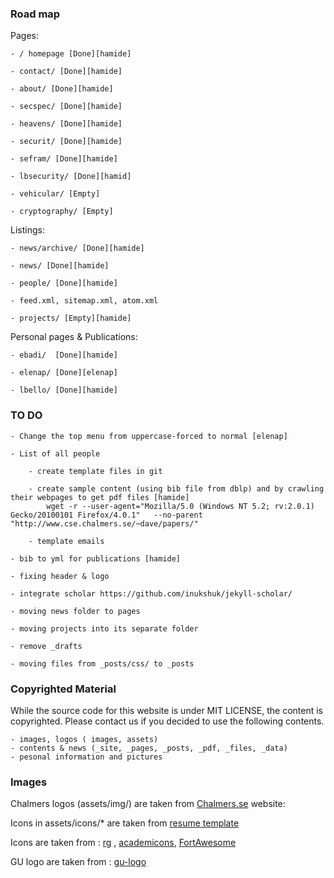 ### Road map

Pages:

    - / homepage [Done][hamide]

    - contact/ [Done][hamide]

    - about/ [Done][hamide]

    - secspec/ [Done][hamide]

    - heavens/ [Done][hamide]

    - securit/ [Done][hamide]

    - sefram/ [Done][hamide]

    - lbsecurity/ [Done][hamid]

    - vehicular/ [Empty]

    - cryptography/ [Empty]



Listings:

    - news/archive/ [Done][hamide]

    - news/ [Done][hamide]

    - people/ [Done][hamide]

    - feed.xml, sitemap.xml, atom.xml

    - projects/ [Empty][hamide]

Personal pages & Publications:

    - ebadi/  [Done][hamide]

    - elenap/ [Done][elenap]

    - lbello/ [Done][hamide]

### TO DO

    - Change the top menu from uppercase-forced to normal [elenap]

    - List of all people

        - create template files in git

        - create sample content (using bib file from dblp) and by crawling their webpages to get pdf files [hamide]
            wget -r --user-agent="Mozilla/5.0 (Windows NT 5.2; rv:2.0.1) Gecko/20100101 Firefox/4.0.1"   --no-parent  "http://www.cse.chalmers.se/~dave/papers/"

        - template emails

    - bib to yml for publications [hamide]

    - fixing header & logo

    - integrate scholar https://github.com/inukshuk/jekyll-scholar/

    - moving news folder to pages

    - moving projects into its separate folder

    - remove _drafts

    - moving files from _posts/css/ to _posts
    

### Copyrighted Material
While the source code for this website is under MIT LICENSE, the content is copyrighted. Please contact us if you decided to use the following contents.

    - images, logos ( images, assets)
    - contents & news (_site, _pages, _posts, _pdf, _files, _data)
    - pesonal information and pictures

### Images
Chalmers logos (assets/img/) are taken from [Chalmers.se][chalmers-logo] website:

Icons in assets/icons/* are taken from [resume template][jglovier]

Icons are taken from : [rg] ,  [academicons], [FortAwesome]

GU logo are taken from : [gu-logo]

   [chalmers-logo]:<https://www.chalmers.se/sv/centrum/graphene/organisation/Sidor/default.aspx>
   [jglovier]:<https://github.com/jglovier/resume-template>
   [rg]:<https://www.researchgate.net/press>
   [academicons]:<https://www.researchgate.net/press>
   [FortAwesome]:<https://www.researchgate.net/press>
   [gu-logo]:<http://bildbank.gu.se/logotyperochmallar/>
   [hamide]:<http://www.cse.chalmers.se/hamide/>
   [elenap]:<http://www.cse.chalmers.se/elenap/>
